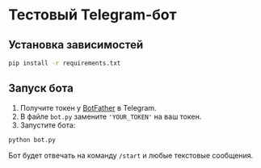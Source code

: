 # Тестовый Telegram-бот

## Установка зависимостей

```bash
pip install -r requirements.txt
```

## Запуск бота

1. Получите токен у [BotFather](https://t.me/BotFather) в Telegram.
2. В файле `bot.py` замените `'YOUR_TOKEN'` на ваш токен.
3. Запустите бота:

```bash
python bot.py
```

Бот будет отвечать на команду `/start` и любые текстовые сообщения. 